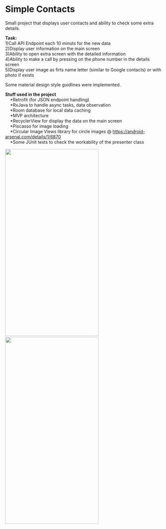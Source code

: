 # Simple Contacts
Small project that displays user contacts and ability to check some extra details.

**Task:**<br/>
1)Call API Endpoint each 10 minuts for the new data<br/>
2)Display user information on the main screen<br/>
3)Ability to open extra screen with the detailed information<br/>
4)Ability to make a call by pressing on the phone number in the details screen<br/>
5)Display user image as firts name letter (similar to Google contacts) or with photo if exists<br/>


Some material design style guidlines were implemented.

**Stuff used in the project**<br/>
&nbsp;&nbsp;&nbsp;&nbsp;*Retrofit (for JSON endpoint handling)<br/>
&nbsp;&nbsp;&nbsp;&nbsp;*RxJava to handle async tasks, data observation<br/>
&nbsp;&nbsp;&nbsp;&nbsp;*Room database for local data caching<br/>
&nbsp;&nbsp;&nbsp;&nbsp;*MVP architecture<br/>
&nbsp;&nbsp;&nbsp;&nbsp;*RecyclerView for display the data on the main screen<br/>
&nbsp;&nbsp;&nbsp;&nbsp;*Piscasso for image loading<br/>
&nbsp;&nbsp;&nbsp;&nbsp;*Circular Image Views library for circle images @ https://android-arsenal.com/details/1/6870<br/>
&nbsp;&nbsp;&nbsp;&nbsp;*Some JUnit tests to check the workability of the presenter class<br/>

<img src="https://i.imgur.com/VkdW0ou.jpg" width="300" height="600">&nbsp;&nbsp;&nbsp;&nbsp;<img src="https://i.imgur.com/bwqgmtA.jpg" width="300" height="600">
